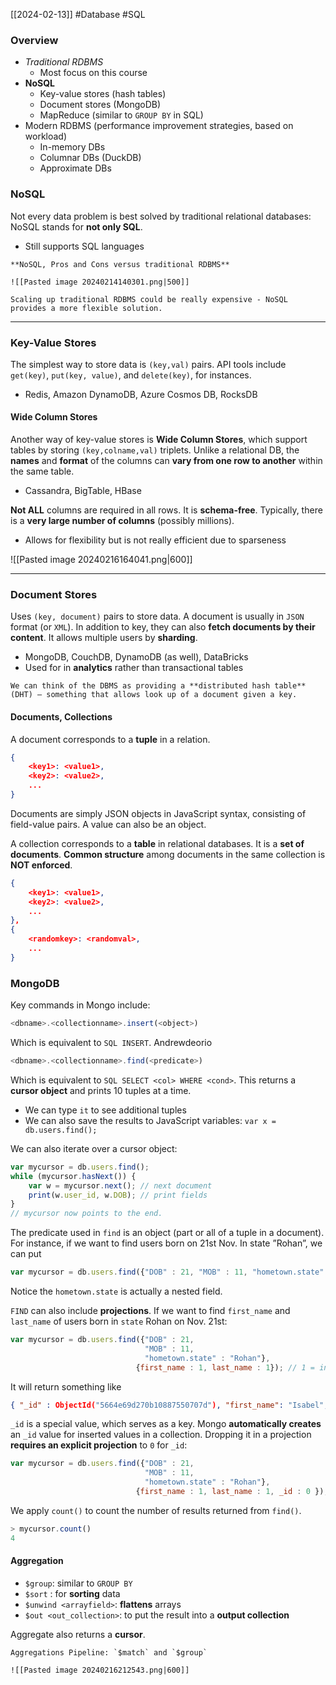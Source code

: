 [[2024-02-13]] #Database #SQL

### Overview
- *Traditional RDBMS* 
	- Most focus on this course
- **NoSQL**
	- Key-value stores (hash tables)
	- Document stores (MongoDB)
	- MapReduce (similar to `GROUP BY` in SQL)
- Modern RDBMS (performance improvement strategies, based on workload)
	- In-memory DBs
	- Columnar DBs (DuckDB)
	- Approximate DBs

### NoSQL 
Not every data problem is best solved by traditional relational databases: NoSQL stands for **not only SQL**.
- Still supports SQL languages 

```ad-summary
**NoSQL, Pros and Cons versus traditional RDBMS**

![[Pasted image 20240214140301.png|500]]

Scaling up traditional RDBMS could be really expensive - NoSQL provides a more flexible solution.
```

---
### Key-Value Stores 
The simplest way to store data is `(key,val)` pairs. API tools include `get(key)`, `put(key, value)`, and `delete(key)`, for instances.
- Redis, Amazon DynamoDB, Azure Cosmos DB, RocksDB

#### Wide Column Stores
Another way of key-value stores is **Wide Column Stores**, which support tables by storing `(key,colname,val)` triplets. Unlike a relational DB, the **names** and **format** of the columns can **vary from one row to another** within the same table.
- Cassandra, BigTable, HBase

**Not ALL** columns are required in all rows. It is **schema-free**. Typically, there is a **very large number of columns** (possibly millions).
- Allows for flexibility but is not really efficient due to sparseness

![[Pasted image 20240216164041.png|600]]

---
### Document Stores 
Uses `(key, document)` pairs to store data. A document is usually in `JSON` format (or `XML`). In addition to key, they can also **fetch documents by their content**. It allows multiple users by **sharding**.
- MongoDB, CouchDB, DynamoDB (as well), DataBricks
- Used for in **analytics** rather than transactional tables

```ad-note
We can think of the DBMS as providing a **distributed hash table** (DHT) – something that allows look up of a document given a key.
```

#### Documents, Collections 
A document corresponds to a **tuple** in a relation.

```json
{
	<key1>: <value1>,
	<key2>: <value2>,
	...
}
```

Documents are simply JSON objects in JavaScript syntax, consisting of field-value pairs. A value can also be an object.

A collection corresponds to a **table** in relational databases. It is a **set of documents**. **Common structure** among documents in the same collection is **NOT enforced**.

```json
{
	<key1>: <value1>,
	<key2>: <value2>,
	...
},
{
	<randomkey>: <randomval>,
	...
}
```

### MongoDB 
Key commands in Mongo include:

```javascript
<dbname>.<collectionname>.insert(<object>)
```

Which is equivalent to `SQL INSERT`. Andrewdeorio 

```javascript
<dbname>.<collectionname>.find(<predicate>)
```

Which is equivalent to `SQL SELECT <col> WHERE <cond>`. This returns a **cursor object** and prints 10 tuples at a time. 
- We can type `it` to see additional tuples 
- We can also save the results to JavaScript variables: `var x = db.users.find();`

We can also iterate over a cursor object:

```javascript
var mycursor = db.users.find(); 
while (mycursor.hasNext()) {
	var w = mycursor.next(); // next document
	print(w.user_id, w.DOB); // print fields
}
// mycursor now points to the end.
```

The predicate used in `find` is an object (part or all of a tuple in a document). For instance, if we want to find users born on 21st Nov. In state ”Rohan”, we can put 

```javascript
var mycursor = db.users.find({"DOB" : 21, "MOB" : 11, "hometown.state" : "Rohan"});
```

Notice the `hometown.state` is actually a nested field.

`FIND` can also include **projections**. If we want to find `first_name` and `last_name` of users born in `state` Rohan on Nov. 21st:

```javascript
var mycursor = db.users.find({"DOB" : 21, 
							  "MOB" : 11, 
							  "hometown.state" : "Rohan"}, 
							{first_name : 1, last_name : 1}); // 1 = include
```

It will return something like

```json
{ "_id" : ObjectId("5664e69d270b10887550707d"), "first_name": "Isabel", "last_name" : "THOMAS" }
```

`_id` is a special value, which serves as a key. Mongo **automatically creates** an `_id` value for inserted values in a collection. Dropping it in a projection **requires an explicit projection** to `0` for `_id`:

```javascript
var mycursor = db.users.find({"DOB" : 21, 
							  "MOB" : 11, 
							  "hometown.state" : "Rohan"}, 
							{first_name : 1, last_name : 1, _id : 0 }); 
```

We apply `count()` to count the number of results returned from `find()`.

```javascript
> mycursor.count()
4 
```

#### Aggregation 
- `$group`: similar to `GROUP BY`
- `$sort` : for **sorting** data
- `$unwind <arrayfield>`: **flattens** arrays
- `$out <out_collection>`: to put the result into a **output collection**

Aggregate also returns a **cursor**.

```ad-example
Aggregations Pipeline: `$match` and `$group`

![[Pasted image 20240216212543.png|600]]
```

